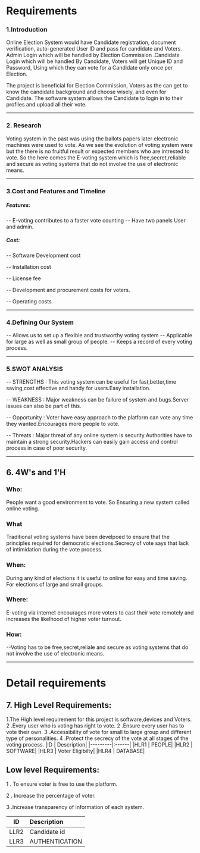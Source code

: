 # Requirements

### 1.Introduction
 Online Election System would have Candidate registration, document verification, auto-generated User ID and pass for candidate and Voters. Admin Login which will be handled by Election Commission .Candidate Login which will be handled By Candidate, Voters will get Unique ID and Password, Using which they can vote for a Candidate only once per Election. 
 
The project is beneficial for Election Commission, Voters as the can get to know the candidate background and choose wisely, and even for Candidate. The software system allows the Candidate to login in to their profiles and upload all their vote.

------

### 2. Research

Voting system in the past was using the ballots papers later electronic machines were used to vote. As we see the evolution of voting system were but the there is no fruitful result or expected members who are intrested to vote.
So the here comes the E-voting system which is free,secret,reliable and secure as voting systems that do not involve the use of electronic means.


----------


### 3.Cost and Features and Timeline
##### Features:
-- E-voting contributes to a faster vote counting 
-- Have two panels User and admin.

##### Cost:
-- Software Development  cost

-- Installation cost

-- License fee

-- Development and procurement costs for voters.

-- Operating costs



--------


### 4.Defining Our System
-- Allows us to set up a flexible and trustworthy voting system
-- Applicable for large as well as small group of people.
-- Keeps a record of  every voting process.

----------


### 5.SWOT ANALYSIS
-- STRENGTHS : This voting system can be useful for fast,better,time saving,cost effective and handy for users.Easy installation.

-- WEAKNESS : Major weakness can be failure of system and bugs.Server issues can also be part of this.

-- Opportunity : Voter have easy approach to the platform can vote any time they wanted.Encourages more people to vote.

-- Threats : Major threat of any online system is security.Authorities have to maintain a strong security.Hackers can easily gain access and control process in case of poor security.



----------


## 6. 4W's and 1'H
### Who:
People want a good environment to vote. So Ensuring a new system called online voting.
### What
Traditional voting systems have been develpoed to ensure that the principles required for democratic elections.Secrecy of vote says that lack of intimidation during the vote process.


### When:
During any kind of elections it is useful to online for easy and time saving.
For elections of large and small groups.

### Where:
E-voting via internet encourages more voters to cast their vote remotely and increases the likelhood of higher voter turnout.


### How:
--Voting has to be free,secret,reliale and secure as voting systems that do not involve
the use of electronic means.

-----------

# Detail requirements
## 7. High Level Requirements:
1.The High level requirement for this project is software,devices and Voters. 
2 .Every user who is voting has right to vote.
2 .Ensure every user has to vote their own.
3 .Accessibility of vote for small to large group and different type of personalities.
4 .Protect the secrecy of the vote at all stages of the voting process.
|ID  | Description|
|---------|:------|
|HLR1     | PEOPLE|
|HLR2     | SOFTWARE|
|HLR3    |   Voter Eligibilty| 
|HLR4    |   DATABASE| 

## Low level Requirements:
1 . To ensure voter is free to use the platform.

2 . Increase the percentage of voter.

3 .Increase transparency of information of each system.

|ID    |Description |
|---------|:------|
|LLR2     | Candidate id|
|LLR3    |   AUTHENTICATION| 

